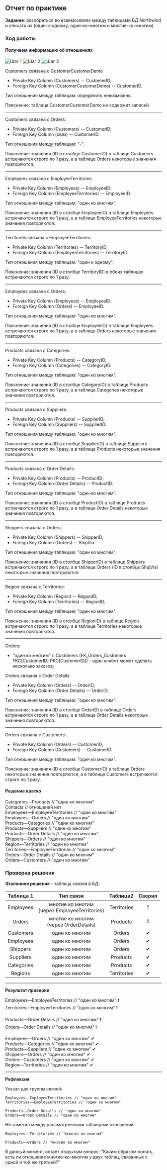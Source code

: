 ## Отчет по практике

**Задание**: разобраться во взаимосвязях между таблицами БД Northwind и описать их (один-к-одному, один-ко-многим и многие-ко-многим).

### Ход работы

#### Получаем информацию об отношениях

![Шаг 1](relationships_check_step1.png)
![Шаг 2](relationships_check_step2.png)
![Шаг 3](relationships_check_step3.png)


Customers связана с CustomerCustomerDemo
- Private Key Column (Customers) -- CustomerID;
- Foreign Key Column (CustomerCustomerDemo) -- CustomerID.

Тип отношения между таблицам: определить невозможно.

Пояснение: таблица CustomerCustomerDemo не содержит записей

---

Customers связана с Orders:
- Private Key Column (Customers) -- CustomerID;
- Foreign Key Column (связ) -- CustomerID.

Тип отношения между таблицам: "-".

Пояснение: значения (ID в столбце CustomerID) в таблице Customers встречаются строго по 1 разу, а в таблице Orders некоторые значения повторяются.

---

Employees связана с EmployeeTerritories:
- Private Key Column (Employees) -- EmployeeID;
- Foreign Key Column (EmployeeTerritories) -- EmployeeID.

Тип отношения между таблицам: "один ко многим".

Пояснение: значения (ID в столбце EmployeeID) в таблице Employees встречаются строго по 1 разу, а в таблице EmployeeTerritories некоторые значения повторяются.

---

Territories связана с EmployeeTerritories:
- Private Key Column (Territories) -- TerritoryID;
- Foreign Key Column (EmployeeTerritories) -- TerritoryID.

Тип отношения между таблицам: "один к одному".

Пояснение: значения (ID в столбце TerritoryID) в обеих таблицах встречаются строго по 1 разу.

---

Employees связана с Orders:
- Private Key Column (Employees) -- EmployeeID;
- Foreign Key Column (Orders) -- EmployeeID.

Тип отношения между таблицам: "один ко многим".

Пояснение: значения (ID в столбце EmployeeID) в таблице Employees встречаются строго по 1 разу, а в таблице Orders некоторые значения повторяются.

---

Products связана с Categories:
- Private Key Column (Products) -- CategoryID;
- Foreign Key Column (Categories) -- CategoryID.

Тип отношения между таблицам: "один ко многим".

Пояснение: значения (ID в столбце CategoryID) в таблице Products встречаются строго по 1 разу, а в таблице Categories некоторые значения повторяются.

---

Products связана с Suppliers:
- Private Key Column (Products) -- SupplierID;
- Foreign Key Column (Suppliers) -- SupplierID.

Тип отношения между таблицам: "один ко многим".

Пояснение: значения (ID в столбце SupplierID) в таблице Suppliers встречаются строго по 1 разу, а в таблице Products некоторые значения повторяются.

---

Products связана с Order Details:
- Private Key Column (Products) -- ProductID;
- Foreign Key Column (Order Details) -- ProductID.

Тип отношения между таблицам: "один ко многим".

Пояснение: значения (ID в столбце ProductID) в таблице Products встречаются строго по 1 разу, а в таблице Order Details некоторые значения повторяются.

---

Shippers связана с Orders:
- Private Key Column (Shippers) -- ShipperID;
- Foreign Key Column (Orders) -- ShipVia.

Тип отношения между таблицам: "один ко многим".

Пояснение: значения (ID в столбце ShipperID) в таблице Shippers встречаются строго по 1 разу, а в таблице Orders (ID в столбце ShipVia) некоторые значения повторяются.

---

Region связана с Territories:
- Private Key Column (Region) -- RegionID;
- Foreign Key Column (Territories) -- RegionID.

Тип отношения между таблицам: "один ко многим".

Пояснение: значения (ID в столбце RegionID) в таблице Region встречаются строго по 1 разу, а в таблице Territories некоторые значения повторяются.

---

Orders:
- "один ко многим" с Customers (FK_Orders_Customers FKC[CustomerID] PKC[CustomerID]) - один клиент может сделать несколько заказов;

Orders связана с Order Details:
- Private Key Column (Orders) -- OrderID;
- Foreign Key Column (Order Details) -- OrderID.

Тип отношения между таблицам: "один ко многим".

Пояснение: значения (ID в столбце OrderID) в таблице Orders встречаются строго по 1 разу, а в таблице Order Details некоторые значения повторяются.

---

Orders связана с Customers:
- Private Key Column (Orders) -- CustomerID;
- Foreign Key Column (Customers) -- CustomerID.

Тип отношения между таблицам: "один ко многим".

Пояснение: значения (ID в столбце CustomerID) в таблице Orders некоторые значения повторяются, а в таблице Customers встречаются строго по 1 разу.

#### Решение кратко

Categories––Products // "один ко многим"     
Contacts // отношений нет     
Employees––EmployeeTerritories // "один ко многим"     
Employees––Orders // "один ко многим"     
Products––Categories // "один ко многим"     
Products––Suppliers // "один ко многим"     
Products––Order Details // "один ко многим"     
Shippers––Orders // "один ко многим"     
Region––Territories // "один ко многим"     
Territories––EmployeeTerritories // "один ко многим"     
Orders––Order Details // "один ко многим"     
Orders––Customers // "один ко многим"     

### Проверка решения

**Эталонное решение** - таблица связей в БД:

|Таблица 1|Тип связи|Таблица2|Сверил|
|:---:|:---:|:---:|:---:|
|Employees|	многие ко многим<br>(через EmployeeTerritories)	    |Territories|❗|
|Orders|	    многие ко многим<br>(через OrderDetails)	        |Products|❗|
|Customers|	один ко многим	                                |Orders|✔|
|Employees|	один ко многим	                                |Orders|✔|
|Shippers|	один ко многим	                                |Orders|✔|
|Suppliers|	один ко многим	                                |Products|✔|
|Categories|	один ко многим                                  |Products|✔|
|Regions|	    один ко многим                                  |Territories|✔|

---

**Результат проверки**

Employees––EmployeeTerritories // "один ко многим" ❗    
Territories––EmployeeTerritories // "один ко многим" ❗     

Products––Order Details // "один ко многим" ❗    
Orders––Order Details // "один ко многим" ❗     

Employees––Orders // "один ко многим" ✔     
Products––Categories // "один ко многим" ✔    
Products––Suppliers // "один ко многим" ✔    
Shippers––Orders // "один ко многим" ✔    
Orders––Customers // "один ко многим" ✔     
Region––Territories // "один ко многим" ✔     

---

**Рефлексия**

Указал две группы связей:
```
Employees––EmployeeTerritories // "один ко многим"
Territories––EmployeeTerritories // "один ко многим"

Products––Order Details // "один ко многим"
Orders––Order Details // "один ко многим"
```

Не заметил между рассмотренными таблицами отношений: 
```
Employees––Territories // "многие ко многим"

Products––Orders // "многие ко многим"
```

В данный момент, остает открытым вопрос: "Каким образом понять, есть ли отношение многие-ко-многим у двух таблиц, связанных с одной и той же третьей?"
